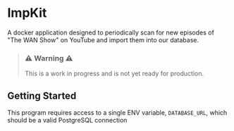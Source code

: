 # ImpKit

A docker application designed to periodically scan for new episodes of "The WAN Show" on YouTube and import them into
our database.

> ### ⚠️ **Warning** ⚠️ 
> This is a work in progress and is not yet ready for production.

## Getting Started

This program requires access to a single ENV variable, `DATABASE_URL`, which should be a valid PostgreSQL connection




